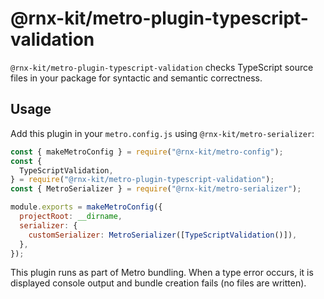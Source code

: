 # @rnx-kit/metro-plugin-typescript-validation

`@rnx-kit/metro-plugin-typescript-validation` checks TypeScript source files in your package for syntactic and semantic correctness.

## Usage

Add this plugin in your `metro.config.js` using `@rnx-kit/metro-serializer`:

```js
const { makeMetroConfig } = require("@rnx-kit/metro-config");
const {
  TypeScriptValidation,
} = require("@rnx-kit/metro-plugin-typescript-validation");
const { MetroSerializer } = require("@rnx-kit/metro-serializer");

module.exports = makeMetroConfig({
  projectRoot: __dirname,
  serializer: {
    customSerializer: MetroSerializer([TypeScriptValidation()]),
  },
});
```

This plugin runs as part of Metro bundling. When a type error occurs, it is displayed console output and bundle creation fails (no files are written).

